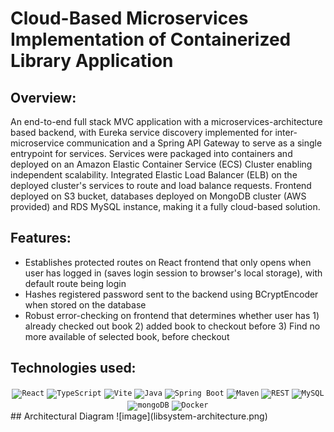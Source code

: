 # Cloud-Based Microservices Implementation of Containerized Library Application
## Overview:
An end-to-end full stack MVC application with a microservices-architecture based backend, with Eureka service discovery implemented for inter-microservice communication and a Spring API Gateway to serve as a single entrypoint for services. Services were packaged into containers and deployed on an Amazon Elastic Container Service (ECS) Cluster enabling independent scalability. Integrated Elastic Load Balancer (ELB) on the deployed cluster's services to route and load balance requests. Frontend deployed on S3 bucket, databases deployed on MongoDB cluster (AWS provided) and RDS MySQL instance, making it a fully cloud-based solution.
## Features:
- Establishes protected routes on React frontend that only opens when user has logged in (saves login session to browser's local storage), with default route being login
- Hashes registered password sent to the backend using BCryptEncoder when stored on the database
- Robust error-checking on frontend that determines whether user has 1) already checked out book 2) added book to checkout before 3) Find no more available of selected book, before checkout
## Technologies used:
<div align="center">
	<code><img width="50" src="https://raw.githubusercontent.com/marwin1991/profile-technology-icons/refs/heads/main/icons/react.png" alt="React" title="React"/></code>
	<code><img width="50" src="https://raw.githubusercontent.com/marwin1991/profile-technology-icons/refs/heads/main/icons/typescript.png" alt="TypeScript" title="TypeScript"/></code>
	<code><img width="50" src="https://raw.githubusercontent.com/marwin1991/profile-technology-icons/refs/heads/main/icons/vite.png" alt="Vite" title="Vite"/></code>
	<code><img width="50" src="https://raw.githubusercontent.com/marwin1991/profile-technology-icons/refs/heads/main/icons/java.png" alt="Java" title="Java"/></code>
	<code><img width="50" src="https://raw.githubusercontent.com/marwin1991/profile-technology-icons/refs/heads/main/icons/spring_boot.png" alt="Spring Boot" title="Spring Boot"/></code>
	<code><img width="50" src="https://raw.githubusercontent.com/marwin1991/profile-technology-icons/refs/heads/main/icons/maven.png" alt="Maven" title="Maven"/></code>
	<code><img width="50" src="https://raw.githubusercontent.com/marwin1991/profile-technology-icons/refs/heads/main/icons/rest.png" alt="REST" title="REST"/></code>
	<code><img width="50" src="https://raw.githubusercontent.com/marwin1991/profile-technology-icons/refs/heads/main/icons/mysql.png" alt="MySQL" title="MySQL"/></code>
	<code><img width="50" src="https://raw.githubusercontent.com/marwin1991/profile-technology-icons/refs/heads/main/icons/mongodb.png" alt="mongoDB" title="mongoDB"/></code>
	<code><img width="50" src="https://raw.githubusercontent.com/marwin1991/profile-technology-icons/refs/heads/main/icons/docker.png" alt="Docker" title="Docker"/></code>
</div>
## Architectural Diagram
![image](libsystem-architecture.png)
